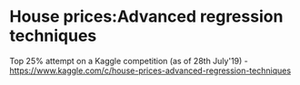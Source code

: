 # House prices:Advanced regression techniques


Top 25% attempt on a Kaggle competition (as of 28th July'19) - https://www.kaggle.com/c/house-prices-advanced-regression-techniques


